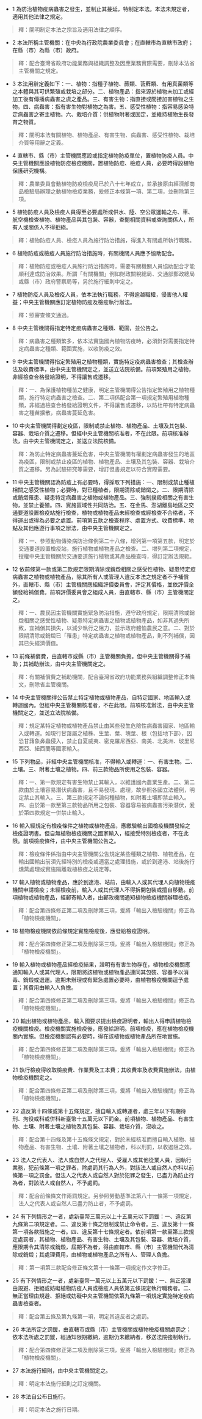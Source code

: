 * 1 為防治植物疫病蟲害之發生，並制止其蔓延，特制定本法。本法未規定者，適用其他法律之規定。

> 釋：闡明制定本法之宗旨及適用法律之順序。

* 2 本法所稱主管機關：在中央為行政院農業委員會；在直轄市為直轄市政府；在縣（市）為縣（市）政府。

> 釋：配合臺灣省政府功能業務與組織調整及因應業務實際需要，刪除本法省主管機關之規定。

* 3 本法用辭定義如下：一、植物：指種子植物、蕨類、苔蘚類、有用真菌類等之本體與其可供繁殖或栽培之部分。二、植物產品：指來源於植物未加工或經加工後有傳播病蟲害之虞之產品。三、有害生物：指直接或間接加害植物之生物。四、病蟲害：指有害生物對植物之為害。五、感受性植物：指容易感染特定病蟲害之寄主植物。六、栽培介質：供植物附著或固定，並維持植物生長發育之物質。

> 釋：闡明本法有關植物、植物產品、有害生物、病蟲害、感受性植物、栽培介質等用辭之定義。

* 4 直轄市、縣（市）主管機關應設或指定植物防疫單位，置植物防疫人員。中央主管機關應設植物防疫檢疫機關，置植物防疫、檢疫人員，必要時得設植物保護研究機構。

> 釋：農業委員會動植物防疫檢疫局已於八十七年成立，並承接原由經濟部商品檢驗局辦理之動植物檢疫業務，爰修正本條第一項、第二項，並刪除第三項。

* 5 植物防疫人員及檢疫人員得至必要處所或供水、陸、空公眾運輸之舟、車、航空機檢查植物、植物產品與其包裝、容器，查閱相關資料或查詢關係人，所有人或關係人不得拒絕。

> 釋：植物防疫人員、檢疫人員為施行防治措施，得進入有關處所執行職務。

* 6 植物防疫或檢疫人員施行防治措施時，有關機關人員應予協助配合。

> 釋：植物防疫或檢疫人員施行防治措施時，需要有關機關人員協助配合才能順利達成防治效果。所謂「有關機關」例如財政關稅總局、交通部郵政總局或縣（市）政府警察局等，另於施行細則中定之。

* 7 植物防疫人員及檢疫人員，依本法執行職務，不得逾越職權，侵害他人權益；中央主管機關應訂定植物防疫及檢疫執行辦法。

> 釋：照審查條文通過。

* 8 中央主管機關得指定特定疫病蟲害之種類、範圍，並公告之。

> 釋：病蟲害之種類繁多，依本法實施國內植物防疫時，必須針對需要指定特定病蟲害之種類、範圍實施，以收防疫之效。

* 9 中央主管機關得指定繁殖用之植物種類，實施特定疫病蟲害檢查；其檢查辦法及收費標準，由中央主管機關定之，並送立法院核備。前項繁殖用之植物，非經檢查合格發給證明，不得讓售或遷移。

> 釋：一、為保護植物種苗之健康，明定主管機關得公告指定繁殖用之植物種類，施行特定病蟲害之檢查。二、第二項係配合第一項規定繁殖用植物種類，非經過檢查合格發給證明文件，不得讓售或遷移，以防杜帶有特定病蟲害之種苗擴散，病蟲害蔓延危害。

* 10 中央主管機關得劃定疫區，限制或禁止植物、植物產品、土壤及其包裝、容器、栽培介質之遷移。但經中央主管機關核准者，不在此限。前項核准辦法，由中央主管機關定之，並送立法院核備。

> 釋：為防止特定病蟲害蔓延危害，中央主管機關有權劃定病蟲害發生的地區為疫區，限制或禁止疫區的植物、植物產品、土壤及其包裝、容器、栽培介質之遷移。另為試驗研究等需要，增訂但書規定以符合實際需要。

* 11 中央主管機關認為防疫上有必要時，得採取下列措施：一、限制或禁止種植相關之感受性植物；必要時，對已種植者，限期清除或銷燬之。二、限期清除或銷燬罹患、疑患特定病蟲害之植物或植物產品。三、強制撲殺相關之有害生物，並禁止養殖。四、實施區域性共同防治。五、在金馬、澎湖離島地區之交通要道設置檢疫站施行檢查，植物或植物產品未經檢查或經檢查不合格者，不得運出或得為必要之處置。前項第五款之檢查程序、處置方式、收費標準、地點及其他應遵行事項之辦法，由中央主管機關定之。

> 釋：一、參照動物傳染病防治條例第二十八條，增列第一項第五款，明定於交通要道設置檢疫站，施行植物或植物產品之檢查。二、增列第二項規定，授權中央主管機關於交通要道施行植物或其產品檢查時，得訂定辦法規範。

* 12 依前條第一款或第二款規定限期清除或銷燬相關之感受性植物、疑患特定疫病蟲害之植物或植物產品，除其所有人或管理人違反本法之規定者不予補償外，直轄市、縣（市）主管機關應組織評價委員會，評定其價格，並依評價全額發給補償費。前項評價委員會之組成人員，由直轄市、縣（市）主管機關定之。

> 釋：一、農民因主管機關實施緊急防治措施，遵守政府規定，限期清除或銷燬相關之感受性植物、疑患特定病蟲害之植物或植物產品，如非其過失所致，宜補償其損失，以減少執行之阻力，並示政府體恤農民之意。二、對於限期清除或銷燬已「罹患」特定病蟲害之植物或植物產品，則不列補償，因其已失經濟價值。

* 13 前條補償費，由直轄市或縣（市）主管機關負擔。但中央主管機關得予補助；其補助辦法，由中央主管機關定之。

> 釋：有關補償費之補助機關，配合臺灣省政府功能業務與組織調整修正本條文，刪除省主管機關。

* 14 中央主管機關得公告禁止特定植物或植物產品，自特定國家、地區輸入或轉運國內。但經中央主管機關核准者，不在此限。前項核准辦法，由中央主管機關定之，並送立法院核備。

> 釋：規定某特定植物或植物產品禁止由某些發生危險性病蟲害國家、地區輸入或轉運。如現行甘藷屬之植株、生莖、葉、塊莖、根（包括地下部），因恐甘藷象鼻蟲侵入，禁止自夏威夷、密克羅尼西亞、南美、北美洲、玻里尼西亞、紐西蘭等國家輸入。

* 15 下列物品，非經中央主管機關核准，不得輸入或轉運：一、有害生物。二、土壤。三、附著土壤之植物。四、前三款物品所使用之包裝、容器。

> 釋：一、第一款規定有害生物禁止其輸入，以維護國內農業生產。二、第二款由於土壤容易潛伏病蟲害，且不易發現、處理，故參照各國立法體例，明定禁止其輸入。三、第三款規定不論何種植物，如附著土壤即禁止輸入。四、由於第一款至第三款物品所用之包裝、容器容易被病蟲害污染潛伏，爰於第四款規定一併禁止輸入。

* 16 輸入經規定有檢疫條件之植物或植物產品，應繳驗輸出國檢疫機關發給之檢疫證明書。但自無植物檢疫機關之國家輸入，經接受特別檢疫者，不在此限。前項檢疫條件，由中央主管機關公告之。

> 釋：檢疫條件係指由中央主管機關公告規定某些種類之植物、植物產品，在輸出國輸出前須先經特別的檢疫或適當之處理措施，或於到達港、站後施行燻蒸處理或實施隔離栽植檢疫之規定等。

* 17 輸入植物或植物產品，應於到達港、站前，由輸入人或其代理人向植物檢疫機關申請檢疫；未經檢疫前，輸入人或其代理人不得拆開包裝或擅自移動。前項植物或植物產品，經郵寄輸入者，由郵政機關通知植物檢疫機關辦理檢疫。

> 釋：配合第四條修正第二項及刪除第三項，爰將「輸出入檢驗機關」修正為「植物檢疫機關」。

* 18 植物檢疫機關依前條規定實施檢疫後，應發給檢疫證明。

> 釋：配合第四條修正第二項及刪除第三項，爰將「輸出入檢驗機關」修正為「植物檢疫機關」。

* 19 輸入植物或植物產品經檢疫結果，證明有有害生物存在，植物檢疫機關應通知輸入人或其代理人，限期將該植物或植物產品連同其包裝、容器予以消毒、銷燬或退運。逾期未辦理或有緊急處置必要時，由植物檢疫機關逕予處置；其費用由輸入人負擔。

> 釋：配合第四條修正第二項及刪除第三項，爰將「輸出入檢驗機關」修正為「植物檢疫機關」。

* 20 輸出植物或植物產品，輸入國要求提出檢疫證明者，輸出人得申請植物檢疫機關檢疫。檢疫機關實施檢疫後，應發給證明。前項檢疫，應在植物檢疫機關內實施。但檢疫機關認有必要時，得在該植物或植物產品所在地實施。

> 釋：配合第四條修正第二項及刪除第三項，爰將「輸出入檢驗機關」修正為「植物檢疫機關」。

* 21 執行檢疫得收取檢疫費、作業費及工本費；其收費率及收費實施辦法，由植物檢疫機關定之。

> 釋：配合第四條修正第二項及刪除第三項，爰將「輸出入檢驗機關」修正為「植物檢疫機關」。

* 22 違反第十四條或第十五條規定，擅自輸入或轉運者，處三年以下有期待刑、拘役或科或併科新臺幣十五萬元以下罰金。前項植物、植物產品、有害生物、土壤、附著土壤之植物及其包裝、容器、栽培介質，沒收之。

> 釋：配合第十四條及第十五條條文規定，對於未經核准而擅自輸入植物、植物產品、有害生物、土壤、附著土壤之植物者，科以刑罰，以收遏阻之效。

* 23 法人之代表人、法人或自然人之代理人、受雇人或其他從業人員，因執行業務，犯前條第一項之罪者，除處罰其行為人外，對該法人或自然人亦科以前條第一項之罰金。但法人之代表人或自然人對於犯罪之發生，已盡力為防止行為者，對該法人或自然人，不予處罰。

> 釋：配合前條條文作兩罰規定。另參照勞動基準法第八十一條第一項規定，法人之代表人或自然人已盡力防止者，不予處罰。

* 24 有下列情形之一者，處新臺幣三萬元以上十五萬元以下罰鍰：一、違反第九條第二項規定者。二、違反第十條之限制或禁止命令者。三、違反第十一條第一項各款措施之一者。四、違反第十七條規定者。依前項第一款至第三款規定處罰者，其植物、植物產品、有害生物、土壤及其包裝、容器、栽培介質，應限期令其清除或銷燬，屆期不為者，得由直轄市、縣（市）主管機關代為清除或銷燬；其處理費用，由植物或植物產品之所有人、管理人負擔。

> 釋：第一項第三款配合修正條文第十一條第一項規定作文字修正。

* 25 有下列情形之一者，處新臺幣一萬元以上五萬元以下罰鍰：一、無正當理由規避、拒絕或妨礙植物防疫人員或檢疫人員依第五條規定執行職務者。二、無正當理由規避、拒絕或妨礙中央主管機關依第九條第一項規定實施特定疫病蟲害檢查者。

> 釋：配合第五條及第九條第一項，明定其違反者之處罰。

* 26 本法所定之罰鍰，由直轄市或縣（市）主管機關或植物檢疫機關處罰之；依本法所處之罰鍰，經通知限期繳納，逾期仍未繳納者，移送法院強制執行。

> 釋：配合第四條修正第二項及刪除第三項，爰將「輸出入檢驗機關」修正為「植物檢疫機關」。

* 27 本法施行細則，由中央主管機關定之。

> 釋：明定本法施行細則之訂定機關。

* 28 本法自公布日施行。

> 釋：明定本法之施行日期。

